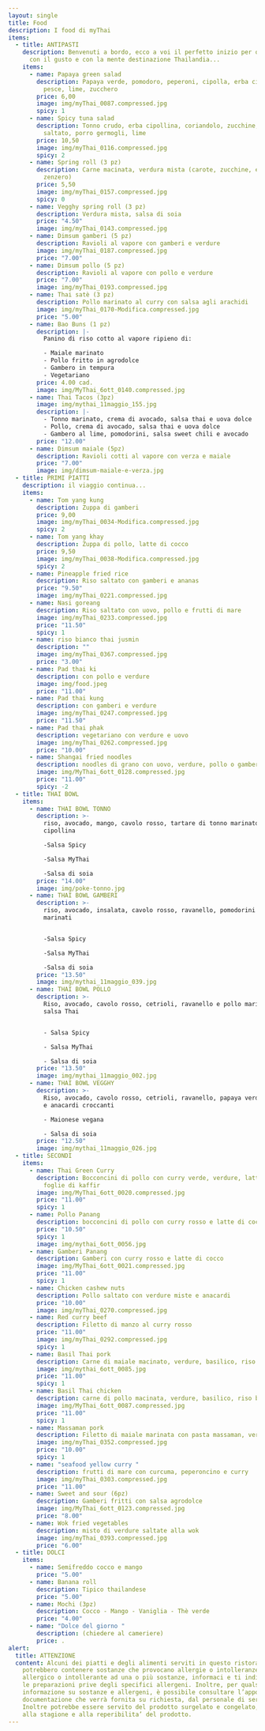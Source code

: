 ```yaml
---
layout: single
title: Food
description: I food di myThai
items:
  - title: ANTIPASTI
    description: Benvenuti a bordo, ecco a voi il perfetto inizio per questo viaggio
      con il gusto e con la mente destinazione Thailandia...
    items:
      - name: Papaya green salad
        description: Papaya verde, pomodoro, peperoni, cipolla, erba cipollina, salsa di
          pesce, lime, zucchero
        price: 6,00
        image: img/myThai_0087.compressed.jpg
        spicy: 1
      - name: Spicy tuna salad
        description: Tonno crudo, erba cipollina, coriandolo, zucchine, pendolini, riso
          saltato, porro germogli, lime
        price: 10,50
        image: img/myThai_0116.compressed.jpg
        spicy: 2
      - name: Spring roll (3 pz)
        description: Carne macinata, verdura mista (carote, zucchine, erba cipollina,
          zenzero)
        price: 5,50
        image: img/myThai_0157.compressed.jpg
        spicy: 0
      - name: Vegghy spring roll (3 pz)
        description: Verdura mista, salsa di soia
        price: "4.50"
        image: img/myThai_0143.compressed.jpg
      - name: Dimsum gamberi (5 pz)
        description: Ravioli al vapore con gamberi e verdure
        image: img/myThai_0187.compressed.jpg
        price: "7.00"
      - name: Dimsum pollo (5 pz)
        description: Ravioli al vapore con pollo e verdure
        price: "7.00"
        image: img/myThai_0193.compressed.jpg
      - name: Thai satè (3 pz)
        description: Pollo marinato al curry con salsa agli arachidi
        image: img/myThai_0170-Modifica.compressed.jpg
        price: "5.00"
      - name: Bao Buns (1 pz)
        description: |-
          Panino di riso cotto al vapore ripieno di:

          - Maiale marinato
          - Pollo fritto in agrodolce
          - Gambero in tempura
          - Vegetariano
        price: 4.00 cad.
        image: img/MyThai_6ott_0140.compressed.jpg
      - name: Thai Tacos (3pz)
        image: img/mythai_11maggio_155.jpg
        description: |-
          - Tonno marinato, crema di avocado, salsa thai e uova dolce
          - Pollo, crema di avocado, salsa thai e uova dolce
          - Gambero al lime, pomodorini, salsa sweet chili e avocado
        price: "12.00"
      - name: Dimsum maiale (5pz)
        description: Ravioli cotti al vapore con verza e maiale
        price: "7.00"
        image: img/dimsum-maiale-e-verza.jpg
  - title: PRIMI PIATTI
    description: il viaggio continua...
    items:
      - name: Tom yang kung
        description: Zuppa di gamberi
        price: 9,00
        image: img/myThai_0034-Modifica.compressed.jpg
        spicy: 2
      - name: Tom yang khay
        description: Zuppa di pollo, latte di cocco
        price: 9,50
        image: img/myThai_0038-Modifica.compressed.jpg
        spicy: 2
      - name: Pineapple fried rice
        description: Riso saltato con gamberi e ananas
        price: "9.50"
        image: img/myThai_0221.compressed.jpg
      - name: Nasi goreang
        description: Riso saltato con uovo, pollo e frutti di mare
        image: img/myThai_0233.compressed.jpg
        price: "11.50"
        spicy: 1
      - name: riso bianco thai jusmin
        description: ""
        image: img/myThai_0367.compressed.jpg
        price: "3.00"
      - name: Pad thai ki
        description: con pollo e verdure
        image: img/food.jpeg
        price: "11.00"
      - name: Pad thai kung
        description: con gamberi e verdure
        image: img/myThai_0247.compressed.jpg
        price: "11.50"
      - name: Pad thai phak
        description: vegetariano con verdure e uovo
        image: img/myThai_0262.compressed.jpg
        price: "10.00"
      - name: Shangai fried noodles
        description: noodles di grano con uovo, verdure, pollo o gamberi.
        image: img/MyThai_6ott_0128.compressed.jpg
        price: "11.00"
        spicy: -2
  - title: THAI BOWL
    items:
      - name: THAI BOWL TONNO
        description: >-
          riso, avocado, mango, cavolo rosso, tartare di tonno marinato ed erba
          cipollina

          -Salsa Spicy 

          -Salsa MyThai

          -Salsa di soia
        price: "14.00"
        image: img/poke-tonno.jpg
      - name: THAI BOWL GAMBERI
        description: >-
          riso, avocado, insalata, cavolo rosso, ravanello, pomodorini e gamberi
          marinati


          -Salsa Spicy

          -Salsa MyThai

          -Salsa di soia
        price: "13.50"
        image: img/mythai_11maggio_039.jpg
      - name: THAI BOWL POLLO
        description: >-
          Riso, avocado, cavolo rosso, cetrioli, ravanello e pollo marinato in
          salsa Thai


          - Salsa Spicy 

          - Salsa MyThai 

          - Salsa di soia
        price: "13.50"
        image: img/mythai_11maggio_002.jpg
      - name: THAI BOWL VEGGHY
        description: >-
          Riso, avocado, cavolo rosso, cetrioli, ravanello, papaya verde, mango
          e anacardi croccanti

          - Maionese vegana

          - Salsa di soia
        price: "12.50"
        image: img/mythai_11maggio_026.jpg
  - title: SECONDI
    items:
      - name: Thai Green Curry
        description: Bocconcini di pollo con curry verde, verdure, latte di cocco e
          foglie di kaffir
        image: img/MyThai_6ott_0020.compressed.jpg
        price: "11.00"
        spicy: 1
      - name: Pollo Panang
        description: bocconcini di pollo con curry rosso e latte di cocco
        price: "10.50"
        spicy: 1
        image: img/mythai_6ott_0056.jpg
      - name: Gamberi Panang
        description: Gamberi con curry rosso e latte di cocco
        image: img/MyThai_6ott_0021.compressed.jpg
        price: "11.00"
        spicy: 1
      - name: Chicken cashew nuts
        description: Pollo saltato con verdure miste e anacardi
        price: "10.00"
        image: img/myThai_0270.compressed.jpg
      - name: Red curry beef
        description: Filetto di manzo al curry rosso
        price: "11.00"
        image: img/myThai_0292.compressed.jpg
        spicy: 1
      - name: Basil Thai pork
        description: Carne di maiale macinato, verdure, basilico, riso bianco e uovo
        image: img/mythai_6ott_0085.jpg
        price: "11.00"
        spicy: 1
      - name: Basil Thai chicken
        description: carne di pollo macinata, verdure, basilico, riso bianco e uovo
        image: img/MyThai_6ott_0087.compressed.jpg
        price: "11.00"
        spicy: 1
      - name: Massaman pork
        description: Filetto di maiale marinata con pasta massaman, verdure e latte di cocco
        image: img/myThai_0352.compressed.jpg
        price: "10.00"
        spicy: 1
      - name: "seafood yellow curry "
        description: frutti di mare con curcuma, peperoncino e curry
        image: img/myThai_0303.compressed.jpg
        price: "11.00"
      - name: Sweet and sour (6pz)
        description: Gamberi fritti con salsa agrodolce
        image: img/MyThai_6ott_0123.compressed.jpg
        price: "8.00"
      - name: Wok fried vegetables
        description: misto di verdure saltate alla wok
        image: img/myThai_0393.compressed.jpg
        price: "6.00"
  - title: DOLCI
    items:
      - name: Semifreddo cocco e mango
        price: "5.00"
      - name: Banana roll
        description: Tipico thailandese
        price: "5.00"
      - name: Mochi (3pz)
        description: Cocco - Mango - Vaniglia - Thè verde
        price: "4.00"
      - name: "Dolce del giorno "
        description: (chiedere al cameriere)
        price: .
alert:
  title: ATTENZIONE
  content: Alcuni dei piatti e degli alimenti serviti in questo ristorante
    potrebbero contenere sostanze che provocano allergie o intolleranze. Se sei
    allergico o intollerante ad una o più sostanze, informaci e ti indicheremo
    le preparazioni prive degli specifici allergeni. Inoltre, per qualsiasi
    informazione su sostanze e allergeni, è possibile consultare l’apposita
    documentazione che verrà fornita su richiesta, dal personale di servizio.
    Inoltre potrebbe essere servito del prodotto surgelato e congelato, in base
    alla stagione e alla reperibilita’ del prodotto.
---
```

